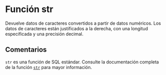 ﻿---
SidebarGroup: "s"
Autogenerated: true
---

# Función  str

Devuelve datos de caracteres convertidos a partir de datos numéricos. Los datos de caracteres están justificados a la derecha, con una longitud especificada y una precisión decimal.

## Comentarios 

`str` es una función de SQL estándar. Consulte la documentación completa de la función [`str`](https://learn.microsoft.com/es-es/sql/t-sql/functions/str-transact-sql) para mayor información.
